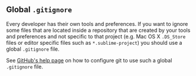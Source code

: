 ## Global `.gitignore`

Every developer has their own tools and preferences. If you want to ignore some
files that are located inside a repository that are created by your tools and
preferences and not specific to that project (e.g. Mac OS X `.DS_Store` files or
editor specific files such as `*.sublime-project`) you should use a global
`.gitignore` file.

See [GitHub's help page][global gitignore] on how to configure git to use such
a global `.gitignore` file.

[global gitignore]: https://help.github.com/articles/ignoring-files#global-gitignore

